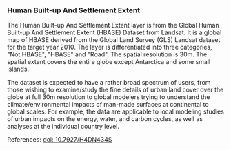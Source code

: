 ### Human Built-up And Settlement Extent

The Human Built-up And Settlement Extent layer is from the Global Human Built-up And Settlement Extent (HBASE) Dataset from Landsat. It is a global map of HBASE derived from the Global Land Survey (GLS) Landsat dataset for the target year 2010. The layer is differentiated into three categories, "Not HBASE", "HBASE" and "Road". The spatial resolution is 30m. The spatial extent covers the entire globe except Antarctica and some small islands.

The dataset is expected to have a rather broad spectrum of users, from those wishing to examine/study the fine details of urban land cover over the globe at full 30m resolution to global modelers trying to understand the climate/environmental impacts of man-made surfaces at continental to global scales. For example, the data are applicable to local modeling studies of urban impacts on the energy, water, and carbon cycles, as well as analyses at the individual country level.

References: [doi: 10.7927/H4DN434S](https://doi.org/10.7927/H4DN434S)
